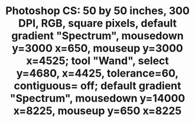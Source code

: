 ---
ee_id: '4242'
site: '1'
type: '2'
url: 2014-079-photoshop-cs
title: 'Photoshop CS: 50 by 50 inches, 300 DPI, RGB, square pixels, default gradient
  "Spectrum", mousedown y=3000 x=650, mouseup y=3000 x=4525; tool "Wand", select y=4680,
  x=4425, tolerance=60, contiguous= off; default gradient "Spectrum", mousedown y=14000
  x=8225, mouseup y=650 x=8225'
year: '2014'
display_year: '2014'
medium: Chromogenic print
dims: '50in x 50in '
pitch: ''
ps: ''
live_url: ''
related: ''
youtube: ''
related_code: ''
imgs: photoshop-cs-2014-079-full-2-database-team-jm.jpg
subheading: ''
download: ''
add_credit: ''
commission: ''
layout: things-i-made
---